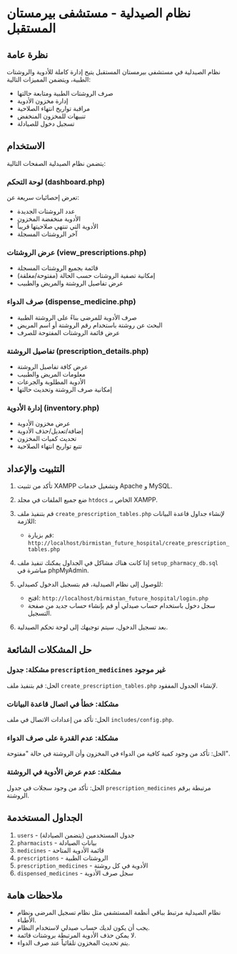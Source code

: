 # نظام الصيدلية - مستشفى بيرمستان المستقبل

## نظرة عامة
نظام الصيدلية في مستشفى بيرمستان المستقبل يتيح إدارة كاملة للأدوية والروشتات الطبية، ويتضمن المميزات التالية:

- صرف الروشتات الطبية ومتابعة حالتها
- إدارة مخزون الأدوية
- مراقبة تواريخ انتهاء الصلاحية
- تنبيهات للمخزون المنخفض
- تسجيل دخول للصيادلة

## الاستخدام
يتضمن نظام الصيدلية الصفحات التالية:

### لوحة التحكم (dashboard.php)
تعرض إحصائيات سريعة عن:
- عدد الروشتات الجديدة
- الأدوية منخفضة المخزون
- الأدوية التي تنتهي صلاحيتها قريباً
- آخر الروشتات المسجلة

### عرض الروشتات (view_prescriptions.php)
- قائمة بجميع الروشتات المسجلة
- إمكانية تصفية الروشتات حسب الحالة (مفتوحة/مغلقة)
- عرض تفاصيل الروشتة والمريض والطبيب

### صرف الدواء (dispense_medicine.php)
- صرف الأدوية للمرضى بناءً على الروشتة الطبية
- البحث عن روشتة باستخدام رقم الروشتة أو اسم المريض
- عرض قائمة الروشتات المفتوحة للصرف

### تفاصيل الروشتة (prescription_details.php)
- عرض كافة تفاصيل الروشتة
- معلومات المريض والطبيب
- الأدوية المطلوبة والجرعات
- إمكانية صرف الروشتة وتحديث حالتها

### إدارة الأدوية (inventory.php)
- عرض مخزون الأدوية
- إضافة/تعديل/حذف الأدوية
- تحديث كميات المخزون
- تتبع تواريخ انتهاء الصلاحية

## التثبيت والإعداد

1. تأكد من تثبيت XAMPP وتشغيل خدمات Apache و MySQL.

2. ضع جميع الملفات في مجلد `htdocs` الخاص بـ XAMPP.

3. قم بتنفيذ ملف `create_prescription_tables.php` لإنشاء جداول قاعدة البيانات اللازمة:
   - قم بزيارة: `http://localhost/birmistan_future_hospital/create_prescription_tables.php`

4. إذا كانت هناك مشاكل في الجداول يمكنك تنفيذ ملف `setup_pharmacy_db.sql` مباشرة في phpMyAdmin.

5. للوصول إلى نظام الصيدلية، قم بتسجيل الدخول كصيدلي:
   - افتح: `http://localhost/birmistan_future_hospital/login.php`
   - سجل دخول باستخدام حساب صيدلي أو قم بإنشاء حساب جديد من صفحة التسجيل.

6. بعد تسجيل الدخول، سيتم توجيهك إلى لوحة تحكم الصيدلية.

## حل المشكلات الشائعة

### مشكلة: جدول `prescription_medicines` غير موجود
الحل: قم بتنفيذ ملف `create_prescription_tables.php` لإنشاء الجدول المفقود.

### مشكلة: خطأ في اتصال قاعدة البيانات
الحل: تأكد من إعدادات الاتصال في ملف `includes/config.php`.

### مشكلة: عدم القدرة على صرف الدواء
الحل: تأكد من وجود كمية كافية من الدواء في المخزون وأن الروشتة في حالة "مفتوحة".

### مشكلة: عدم عرض الأدوية في الروشتة
الحل: تأكد من وجود سجلات في جدول `prescription_medicines` مرتبطة برقم الروشتة.

## الجداول المستخدمة

1. `users` - جدول المستخدمين (يتضمن الصيادلة)
2. `pharmacists` - بيانات الصيادلة
3. `medicines` - قائمة الأدوية المتاحة
4. `prescriptions` - الروشتات الطبية
5. `prescription_medicines` - الأدوية في كل روشتة
6. `dispensed_medicines` - سجل صرف الأدوية

## ملاحظات هامة

- نظام الصيدلية مرتبط بباقي أنظمة المستشفى مثل نظام تسجيل المرضى ونظام الأطباء.
- يجب أن يكون لديك حساب صيدلي لاستخدام النظام.
- لا يمكن حذف الأدوية المرتبطة بروشتات قائمة.
- يتم تحديث المخزون تلقائياً عند صرف الدواء. 